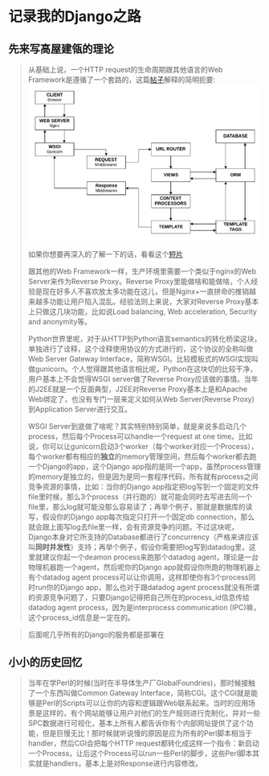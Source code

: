 # 记录我的Django之路

## 先来写高屋建瓴的理论
>
> 从基础上说，一个HTTP request的生命周期跟其他语言的Web Framework是遵循了一个套路的，这篇[帖子](https://goutomroy.medium.com/request-and-response-cycle-in-django-338518096640)解释的简明扼要:
![](../pictures/django_request_lifecycle.png)
> 
>如果你想要再深入的了解一下的话，看看这个[短片](https://www.youtube.com/watch?v=Lwp73bSaplo)
>
> 跟其他的Web Framework一样，生产环境里需要一个类似于nginx的Web Server来作为Reverse Proxy。Reverse Proxy里能做啥和能做啥，个人经验是现在好多人不喜欢放太多功能在这儿，但是Nginx+一直拼命的推销越来越多功能让用户陷入混乱。经验法则上来说，大家对Reverse Proxy基本上只做这几块功能，比如说Load balancing, Web acceleration, Security and anonymity等。
>
> Python世界里呢，对于从HTTP到Python语言semantics的转化桥梁这块，单独进行了诠释，这个诠释使用协议的方式进行的，这个协议的全称叫做Web Server Gateway Interface，简称WSGI。比较模板式的WSGI实现叫做gunicorn。个人觉得跟其他语言相比呢，Python在这块切的比较干净，用户基本上不会觉得WSGI server做了Reverse Proxy应该做的事情。当年的J2EE就是一个反面典型，J2EE对Reverse Proxy基本上是和Apache Web绑定了，也没有专门一层来定义如何从Web Server(Reverse Proxy)到Application Server进行交互。
>
> WSGI Server到底做了啥呢？其实特别特别简单，就是来说多启动几个process，然后每个Process可以handle一个request at one time。比如说，你可以让gunicorn启动3个worker（每个worker对应一个Process），每个worker都有相应的**独立**的memory管理空间，然后每个worker都去跑一个Django的app，这个Django app指的是同一个app，虽然process管理的memory是独立的，但是因为是同一套程序代码，所有就有process之间竞争资源的事情，比如：当你的Django app指定把log写到一个固定的文件file里时候，那么3个process（并行跑的）就可能会同时去写进去同一个file里，那么log就可能没那么容易读了；再举个例子，那就是数据库的读写，假设你的Django app每次指定只打开一个固定db connection，那么就会跟上面写log去file里一样，会有资源竞争的问题。不过这块呢，Django本身对它所支持的Database都进行了concurrency（严格来讲应该叫**同时并发性**）支持；再举个例子，假设你需要把log写到datadog里，这里就建议你起一个deamon process来跑那个datadog agent，理论是一台物理机器跑一个agent，然后呢你的Django app就假设你所跑的物理机器上有个datadog agent process可以让你调用，这样即使你有3个process同时run你的Django app，那么也对于跟datadog agent process就没有所谓的资源竞争问题了，只要Django记得把自己所在的process_id信息传给datadog agent process，因为是interprocess communication (IPC)嘛，这个process_id信息是一定在的。

>
>后面呢几乎所有的Django的服务都是部署在
>
>


## 小小的历史回忆
> 当年在学Perl的时候(当时在半导体生产厂GlobalFoundries)，那时候接触了一个东西叫做Common Gateway Interface，简称CGI。这个CGI就是能够是Perl的Scripts可以让你的内容和逻辑跟Web联系起来。当时的应用场景是这样的，有个网站能够让用户对他们的生产规则进行克制化，并对一些SPC数据进行可视化，基本上所有人都告诉你有个内部网址提供了这个功能，但是巨慢无比！那时候就听说慢的原因是应为所有的Perl脚本相当于handler，然后CGI会把每个HTTP request都转化成这样一个指令：新启动一个Process，让后这个Process可以run一些Perl的脚步，这些Perl脚本其实就是handlers，基本上是对Response进行内容修改。
>
>